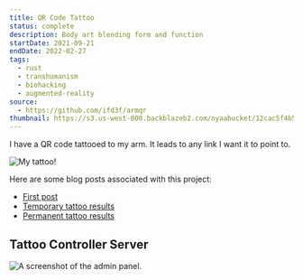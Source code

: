 ```yaml
---
title: QR Code Tattoo
status: complete
description: Body art blending form and function
startDate: 2021-09-21
endDate: 2022-02-27
tags:
  - rust
  - transhumanism
  - biohacking
  - augmented-reality
source:
  - https://github.com/ifd3f/armqr
thumbnail: https://s3.us-west-000.backblazeb2.com/nyaabucket/12cac5f4b5f482a0e390a33120d544e1a2bbdb22f26a1d2c08c7de0baad2c893/thumbnail.jpg
---
```


I have a QR code tattooed to my arm. It leads to any link I want it to point to.

![My tattoo!](https://s3.us-west-000.backblazeb2.com/nyaabucket/12cac5f4b5f482a0e390a33120d544e1a2bbdb22f26a1d2c08c7de0baad2c893/thumbnail.jpg)

Here are some blog posts associated with this project:

- [First post](https://astrid.tech/2021/09/22/0/qr-tattoo/)
- [Temporary tattoo results](https://astrid.tech/2021/10/03/0/temp-tattoo-results/)
- [Permanent tattoo results](https://astrid.tech/2022/03/03/22/0/qr-tattoo-result/)

## Tattoo Controller Server

![A screenshot of the admin panel.](https://s3.us-west-000.backblazeb2.com/nyaabucket/0f6b1f1d5014891a6f64577686f5f80f04e423125d877be2d6c2123398422fa8/admin.jpg)

